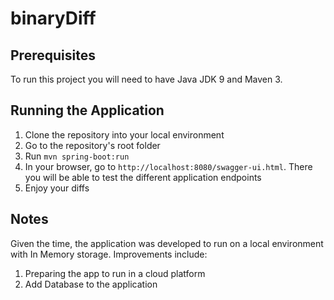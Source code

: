 # binaryDiff

## Prerequisites
To run this project you will need to have Java JDK 9 and Maven 3.

## Running the Application
1. Clone the repository into your local environment
2. Go to the repository's root folder
3. Run `mvn spring-boot:run`
4. In your browser, go to `http://localhost:8080/swagger-ui.html`. There you will be able to test the different application endpoints
5. Enjoy your diffs

## Notes
Given the time, the application was developed to run on a local environment with In Memory storage. Improvements include:
1. Preparing the app to run in a cloud platform
2. Add Database to the application